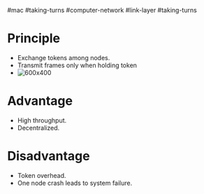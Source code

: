 #mac #taking-turns #computer-network #link-layer #taking-turns 
# Principle
- Exchange tokens among nodes.
- Transmit frames only when holding token
- ![600x400](Pasted%20image%2020240520151316.png)
# Advantage
- High throughput.
- Decentralized.
# Disadvantage
- Token overhead.
- One node crash leads to system failure.